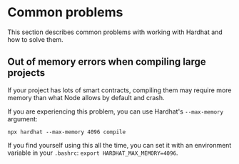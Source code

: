 # Common problems

This section describes common problems with working with Hardhat and how to solve them.

## Out of memory errors when compiling large projects

If your project has lots of smart contracts, compiling them may require more memory than what
Node allows by default and crash.

If you are experiencing this problem, you can use Hardhat's `--max-memory` argument:

```
npx hardhat --max-memory 4096 compile
```

If you find yourself using this all the time, you can set it with an environment variable in your `.bashrc`: `export HARDHAT_MAX_MEMORY=4096`.
